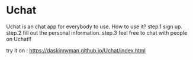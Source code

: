# Uchat
Uchat is an chat app for everybody to use.
How to use it?
step.1
sign up.
step.2
fill out the personal information.
step.3
feel free to chat with people on Uchat!!

try it on : https://daskinnyman.github.io/Uchat/index.html
